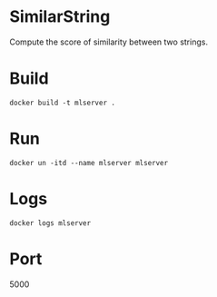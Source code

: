 # SimilarString
Compute the score of similarity between two strings.

# Build
`docker build -t mlserver .`

# Run
`docker un -itd --name mlserver mlserver`

# Logs
`docker logs mlserver`

# Port
5000

